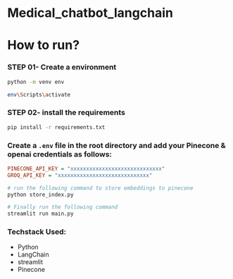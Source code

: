 # Medical_chatbot_langchain

# How to run?

### STEP 01- Create a environment 

```bash
python -m venv env
```

```bash
env\Scripts\activate
```


### STEP 02- install the requirements
```bash
pip install -r requirements.txt
```


### Create a `.env` file in the root directory and add your Pinecone & openai credentials as follows:

```ini
PINECONE_API_KEY = "xxxxxxxxxxxxxxxxxxxxxxxxxxxxx"
GROQ_API_KEY = "xxxxxxxxxxxxxxxxxxxxxxxxxxxxx"
```


```bash
# run the following command to store embeddings to pinecone
python store_index.py
```

```bash
# Finally run the following command
streamlit run main.py
```



### Techstack Used:

- Python
- LangChain
- streamlit
- Pinecone




	

  
